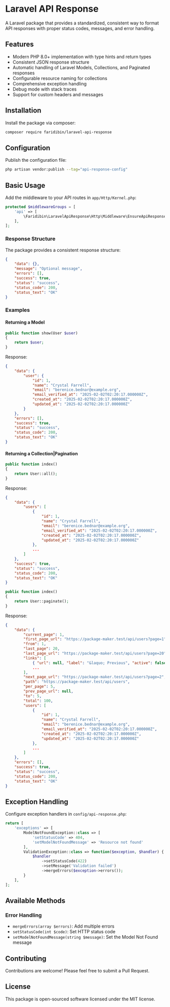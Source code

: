 # Laravel API Response

A Laravel package that provides a standardized, consistent way to format API responses with proper status codes, messages, and error handling.

## Features

-   Modern PHP 8.0+ implementation with type hints and return types
-   Consistent JSON response structure
-   Automatic handling of Laravel Models, Collections, and Paginated responses
-   Configurable resource naming for collections
-   Comprehensive exception handling
-   Debug mode with stack traces
-   Support for custom headers and messages

## Installation

Install the package via composer:

```bash
composer require faridibin/laravel-api-response
```

## Configuration

Publish the configuration file:

```bash
php artisan vendor:publish --tag="api-response-config"
```

## Basic Usage

Add the middleware to your API routes in `app/Http/Kernel.php`:

```php
protected $middlewareGroups = [
    'api' => [
        \Faridibin\LaravelApiResponse\Http\Middleware\EnsureApiResponse::class,
    ],
];
```

### Response Structure

The package provides a consistent response structure:

```json
{
	"data": {},
	"message": "Optional message",
	"errors": [],
	"success": true,
	"status": "success",
	"status_code": 200,
	"status_text": "OK"
}
```

### Examples

#### Returning a Model

```php
public function show(User $user)
{
    return $user;
}
```

Response:

```json
{
	"data": {
		"user": {
			"id": 1,
			"name": "Crystal Farrell",
			"email": "berenice.bednar@example.org",
			"email_verified_at": "2025-02-02T02:20:17.000000Z",
			"created_at": "2025-02-02T02:20:17.000000Z",
			"updated_at": "2025-02-02T02:20:17.000000Z"
		}
	},
	"errors": [],
	"success": true,
	"status": "success",
	"status_code": 200,
	"status_text": "OK"
}
```

#### Returning a Collection|Pagination

```php
public function index()
{
    return User::all();
}
```

Response:

```json
{
	"data": {
		"users": [
            {
				"id": 1,
				"name": "Crystal Farrell",
				"email": "berenice.bednar@example.org",
				"email_verified_at": "2025-02-02T02:20:17.000000Z",
				"created_at": "2025-02-02T02:20:17.000000Z",
				"updated_at": "2025-02-02T02:20:17.000000Z"
			},
			...
        ]
	},
	"success": true,
	"status": "success",
	"status_code": 200,
	"status_text": "OK"
}
```

```php
public function index()
{
    return User::paginate();
}
```

Response:

```json
{
	"data": {
		"current_page": 1,
		"first_page_url": "https://package-maker.test/api/users?page=1",
		"from": 1,
		"last_page": 20,
		"last_page_url": "https://package-maker.test/api/users?page=20",
		"links": [
			{ "url": null, "label": "&laquo; Previous", "active": false },
			...
		],
		"next_page_url": "https://package-maker.test/api/users?page=2",
		"path": "https://package-maker.test/api/users",
		"per_page": 5,
		"prev_page_url": null,
		"to": 5,
		"total": 100,
		"users": [
			{
				"id": 1,
				"name": "Crystal Farrell",
				"email": "berenice.bednar@example.org",
				"email_verified_at": "2025-02-02T02:20:17.000000Z",
				"created_at": "2025-02-02T02:20:17.000000Z",
				"updated_at": "2025-02-02T02:20:17.000000Z"
			},
			...
		]
	},
	"errors": [],
	"success": true,
	"status": "success",
	"status_code": 200,
	"status_text": "OK"
}
```

## Exception Handling

Configure exception handlers in `config/api-response.php`:

```php
return [
    'exceptions' => [
        ModelNotFoundException::class => [
            'setStatusCode' => 404,
            'setModelNotFoundMessage' => 'Resource not found'
        ],
        ValidationException::class => function($exception, $handler) {
            $handler
                ->setStatusCode(422)
                ->setMessage('Validation failed')
                ->mergeErrors($exception->errors());
        }
    ],
];
```

## Available Methods

### Error Handling

-   `mergeErrors(array $errors)`: Add multiple errors
-   `setStatusCode(int $code)`: Set HTTP status code
-   `setModelNotFoundMessage(string $message)`: Set the Model Not Found message

## Contributing

Contributions are welcome! Please feel free to submit a Pull Request.

## License

This package is open-sourced software licensed under the MIT license.
